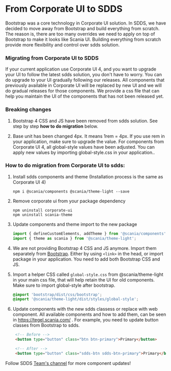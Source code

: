 # From Corporate UI to SDDS

Bootstrap was a core technology in Corporate UI solution. In SDDS, we have decided to move away from Bootstrap and build everything from scratch. The reason is, there are too many overrides we need to apply on top of Bootstrap to make it looks like Scania UI. Building everything from scratch provide more flexibility and control over sdds solution.

### Migrating from Corporate UI to SDDS

If your current application use Corporate UI 4, and you want to upgrade your UI to follow the latest sdds solution, you don't have to worry. You can do upgrade to your UI gradually following our releases. All components that previously available in Corporate UI will be replaced by new UI and we will do gradual releases for those components.
We provide a css file that can help you maintain the UI of the components that has not been released yet.

### Breaking changes

1. Bootstrap 4 CSS and JS have been removed from sdds solution. See step by step **how to do migration** below.

2. Base unit has been changed 4px. It means 1rem = 4px. If you use rem in your application, make sure to upgrade the value. For components from Corporate UI 4, all global-style values have been adjusted. You can apply new values by importing global-style.css in your application..

### How to do migration from Corporate UI to sdds:

1. Install sdds components and theme (Installation process is the same as Corporate UI 4)
   
   ```shell
   npm i @scania/components @scania/theme-light --save
   ```

2. Remove corporate ui from your package dependency

   ```shell
   npm uninstall corporate-ui
   npm uninstall scania-theme
   ```

3. Update components and theme import to the new package

   ```js
   import { defineCustomElements, addTheme } from '@scania/components';
   import { theme as scania } from '@scania/theme-light';
   ```

4. We are not providing Bootstrap 4 CSS and JS anymore. Import them separately from [Bootstrap](https://getbootstrap.com/docs/4.6/getting-started/introduction/). Either by using `<link>` in the head, or import package in your application. You need to add both Bootstrap CSS and JS.

5. Import a helper CSS called `global-style.css` from @scania/theme-light in your main css file, that will help retain the UI for old components. Make sure to import global-style after bootstrap.

   ```css
   @import 'bootstrap/dist/css/bootstrap';
   @import '@scania/theme-light/dist/styles/global-style';
   ```

6. Update components with the new sdds classess or replace with web component. All available components and how to add them, can be seen in https://tegel.scania.com/ . For example, you need to update button classes from Bootstrap to sdds.

   ```html
    <!-- Before -->
    <button type="button" class="btn btn-primary">Primary</button>

    <!-- After -->
    <button type="button" class="sdds-btn sdds-btn-primary">Primary</button>

   ```

Follow SDDS [Team's channel](https://teams.microsoft.com/l/team/19%3a1257007a64d44c64954acca27a9d4b46%40thread.skype/conversations?groupId=79f9bfeb-73e2-424d-9477-b236191ece5e&tenantId=3bc062e4-ac9d-4c17-b4dd-3aad637ff1ac) for more component updates!




